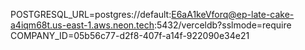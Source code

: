 POSTGRESQL_URL=postgres://default:E6aA1keVforq@ep-late-cake-a4iqm68t.us-east-1.aws.neon.tech:5432/verceldb?sslmode=require
COMPANY_ID=05b56c77-d2f8-407f-a14f-922090e34e21
